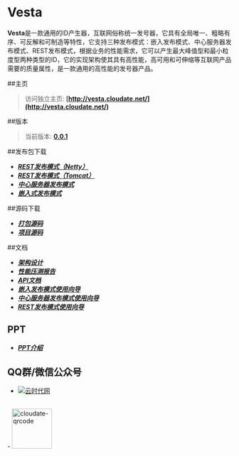 # Vesta

**Vesta**是一款通用的ID产生器，互联网俗称统一发号器，它具有全局唯一、粗略有序、可反解和可制造等特性，它支持三种发布模式：嵌入发布模式、中心服务器发布模式、REST发布模式，根据业务的性能需求，它可以产生最大峰值型和最小粒度型两种类型的ID，它的实现架构使其具有高性能，高可用和可伸缩等互联网产品需要的质量属性，是一款通用的高性能的发号器产品。

##主页
>访问独立主页: **[http://vesta.cloudate.net/](http://vesta.cloudate.net/)**

##版本

>当前版本: **[0.0.1](http://vesta.cloudate.net/vesta/doc/Vesta.html)**

##发布包下载

- **[*REST发布模式（Netty）*](http://vesta.cloudate.net/vesta/bin/vesta-rest-netty-0.0.1-bin.tar.gz)**
- **[*REST发布模式（Tomcat）*](http://vesta.cloudate.net/vesta/bin/vesta-rest-0.0.1-bin.tar.gz)**
- **[*中心服务器发布模式*](http://vesta.cloudate.net/vesta/bin/vesta-server-0.0.1-bin.tar.gz)**
- **[*嵌入式发布模式*](http://vesta.cloudate.net/vesta/bin/vesta-lib-0.0.1.tar.gz)**

##源码下载

- **[*打包源码*](http://vesta.cloudate.net/vesta/bin/vesta-src-0.0.1.tar.gz)**
- **[*项目源码*](http://vesta.cloudate.net/vesta/bin/vesta-all-src-0.0.1.tar.gz)**

##文档

- ***<a href="http://vesta.cloudate.net/vesta/doc/统一发号器(Vesta) - 架构设计.html">架构设计</a>***
- ***<a href="http://vesta.cloudate.net/vesta/doc/统一发号器(Vesta) - 性能压测报告.html">性能压测报告</a>***
- ***<a href="http://vesta.cloudate.net/vesta/doc/统一发号器(Vesta) - API文档.html">API文档</a>***
- ***<a href="http://vesta.cloudate.net/vesta/doc/统一发号器(Vesta) - 使用向导 - 嵌入发布模式.html">嵌入发布模式使用向导</a>***
- ***<a href="http://vesta.cloudate.net/vesta/doc/统一发号器(Vesta) - 使用向导 - 中心服务器发布模式.html">中心服务器发布模式使用向导</a>***
- ***<a href="http://vesta.cloudate.net/vesta/doc/统一发号器(Vesta) - 使用向导 - REST发布模式.html">REST发布模式使用向导</a>***

## PPT
- ***<a href="http://vesta.cloudate.net/vesta/doc/统一发号器(Vesta) - 介绍 - 李艳鹏.pptx">PPT介绍</a>***

## QQ群/微信公众号
- <a target="_blank" href="http://shang.qq.com/wpa/qunwpa?idkey=ff0d7d34f32c87dbd9aa56499a7478cd93e0e1d44288b9f6987a043818a1ad01"><img border="0" src="http://pub.idqqimg.com/wpa/images/group.png" alt="云时代网" title="云时代网"></a>
<br>
- <a href="http://cloudate.net/wp-content/uploads/2015/01/cloudate-qrcode.jpg"><img src="http://cloudate.net/wp-content/uploads/2015/01/cloudate-qrcode.jpg" alt="cloudate-qrcode" width="90" height="90" class="alignnone size-full wp-image-1138" /></a>
